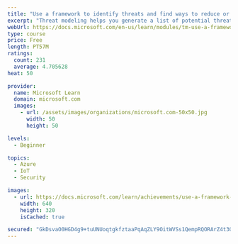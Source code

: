 ```yaml
---
title: "Use a framework to identify threats and find ways to reduce or eliminate risk"
excerpt: "Threat modeling helps you generate a list of potential threats using STRIDE and find ways to reduce or eliminate risk with corresponding security controls."
webUrl: https://docs.microsoft.com/en-us/learn/modules/tm-use-a-framework-to-identify-threats-and-find-ways-to-reduce-or-eliminate-risk/
type: course
price: Free
length: PT57M
ratings:
  count: 231
  average: 4.705628
heat: 50

provider:
  name: Microsoft Learn
  domain: microsoft.com
  images:
    - url: /assets/images/organizations/microsoft.com-50x50.jpg
      width: 50
      height: 50

levels:
  - Beginner

topics:
  - Azure
  - IoT
  - Security

images:
  - url: https://docs.microsoft.com/learn/achievements/use-a-framework-to-identify-threats-and-find-ways-to-reduce-or-eliminate-risk-social.png
    width: 640
    height: 320
    isCached: true

secured: "GkDsvaO0HGD4g9+tuUNUoqtgkfztaaPqAqZLY9OitWVSs1QempRQORArZ4t3OhFSX2DQELOQe7bTa4XVvwGv0Skrd+58SevTtWxpdk46DyuCxPcqLpSrSQ4e+vT3wQ2H9yx43aTcwkSyX2NwjfuuHXcK2+ziX1MCGKAwvIkthVf86/+a1+rUcLq1B4sVzRLqHOiQkSf6njm4EJNbdDd//fMsUTsIM8Qxv9ytJ9nCjff7ox0Boe05+FcERmwARGEX6OcbXISsx804E7ledN8pGogwoUBhB/WGvObGCSXpwpCKWwk3T1z5318uMS705lyeEPhp76oYKPoz9VkNEFMaIT4SDjyjywluQy1Xh1AiiXJNj+8XA0oNszlPiG6qwOPNN1Ed1v5LdL4YYYEGqVp7iNJpM19zTScnjDuUE7gNhp4=;r6jFneuldgk6V/x642/h7A=="
---
```


